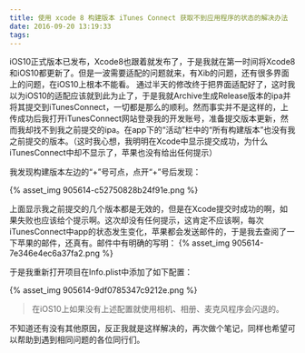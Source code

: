 ```yaml
---
title: 使用 xcode 8 构建版本 iTunes Connect 获取不到应用程序的状态的解决办法
date: 2016-09-20 13:19:33
tags:
---
```


iOS10正式版本已发布，Xcode8也跟着就发布了，于是我就在第一时间将Xcode8和iOS10都更新了。但是一波需要适配的问题就来，有Xib的问题，还有很多界面上的问题，在iOS10上根本不能看。
通过半天的修改终于把界面适配好了，这时我以为iOS10的适配应该就到此为止了，于是我就Archive生成Release版本的ipa并将其提交到iTunesConnect，一切都是那么的顺利。然而事实并不是这样的，上传成功后我打开iTunesConnect网站登录我的开发账号，准备提交版本更新，然而我却找不到我之前提交的ipa。在app下的“活动”栏中的“所有构建版本”也没有我之前提交的版本。（这时我心想，我明明在Xcode中显示提交成功，为什么iTunesConnect中却不显示了，苹果也没有给出任何提示）

我发现构建版本左边的“+”号可点，点开“+”号后发现：

{% asset_img 905614-c52750828b24f91e.png %}
<!-- ![](http://upload-images.jianshu.io/upload_images/905614-c52750828b24f91e.png) -->
<!-- more -->
上面显示我之前提交的几个版本都是无效的，但是在Xcode提交时成功的啊，如果失败也应该给个提示啊。这次却没有任何提示，这肯定不应该啊，每次iTunesConnect中app的状态发生变化，苹果都会发送邮件的，于是我去查阅了一下苹果的邮件，还真有。邮件中有明确的写明：
{% asset_img 905614-7e346e4ec6a37fa2.png %}
<!-- ![](http://upload-images.jianshu.io/upload_images/905614-7e346e4ec6a37fa2.png) -->

于是我重新打开项目在Info.plist中添加了如下配置：

{% asset_img 905614-9df0785347c9212e.png %}
<!-- ![](http://upload-images.jianshu.io/upload_images/905614-9df0785347c9212e.png) -->

> 在iOS10上如果没有上述配置就使用相机、相册、麦克风程序会闪退的。

不知道还有没有其他原因，反正我就是这样解决的，再次做个笔记，同样也希望可以帮助到遇到相同问题的各位同行们。
